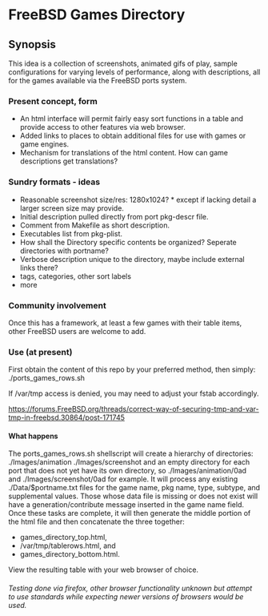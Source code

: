 # FreeBSD Games Directory
## Synopsis
This idea is a collection of screenshots, animated gifs of play, sample configurations for varying levels of performance, along with descriptions, all for the games available via the FreeBSD ports system.

### Present concept, form
- An html interface will permit fairly easy sort functions in a table and provide access to other features via web browser.
- Added links to places to obtain additional files for use with games or game engines.
- Mechanism for translations of the html content.  How can game descriptions get translations?

### Sundry formats - ideas
- Reasonable screenshot size/res: 1280x1024?  * except if lacking detail a larger screen size may provide.
- Initial description pulled directly from port pkg-descr file.
- Comment from Makefile as short description.
- Executables list from pkg-plist.
- How shall the Directory specific contents be organized?  Seperate directories with portname?
- Verbose description unique to the directory, maybe include external links there?
- tags, categories, other sort labels
- more

### Community involvement
Once this has a framework, at least a few games with their table items, other FreeBSD users are welcome to add.

### Use (at present)
First obtain the content of this repo by your preferred method, then simply: ./ports_games_rows.sh

If /var/tmp access is denied, you may need to adjust your fstab accordingly.

https://forums.FreeBSD.org/threads/correct-way-of-securing-tmp-and-var-tmp-in-freebsd.30864/post-171745
#### What happens
The ports_games_rows.sh shellscript will create a hierarchy of directories: ./Images/animation ./Images/screenshot and an empty directory for each port that does not yet have its own directory, so ./Images/animation/0ad and ./Images/screenshot/0ad for example.
It will process any existing ./Data/$portname.txt files for the game name, pkg name, type, subtype, and supplemental values. Those whose data file is missing or does not exist will have a generation/contribute message inserted in the game name field. Once these tasks are complete, it will then generate the middle portion of the html file and then concatenate the three together: 
- games_directory_top.html, 
- /var/tmp/tablerows.html, and 
- games_directory_bottom.html.

View the resulting table with your web browser of choice.  

###### Testing done via firefox, other browser functionality unknown but attempt to use standards while expecting newer versions of browsers would be used.
